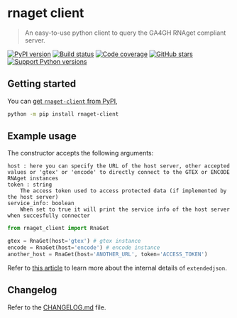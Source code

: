 # rnaget client

 > An easy-to-use python client to query the GA4GH RNAget compliant server.

[![PyPI version][pypi-image]][pypi-url]
[![Build status][build-image]][build-url]
[![Code coverage][coverage-image]][coverage-url]
[![GitHub stars][stars-image]][stars-url]
[![Support Python versions][versions-image]][versions-url]


## Getting started

You can [get `rnaget-client` from PyPI](https://pypi.org/project/rnaget-client),

```bash
python -m pip install rnaget-client
```


## Example usage

The constructor accepts the following arguments:

    host : here you can specify the URL of the host server, other accepted values or 'gtex' or 'encode' to directly connect to the GTEX or ENCODE RNAget instances
    token : string
        The access token used to access protected data (if implemented by the host server)
    service_info: boolean
        When set to true it will print the service info of the host server when succesfully connecter

```py
from rnaget_client import RnaGet

gtex = RnaGet(host='gtex') # gtex instance
encode = RnaGet(host='encode') # encode instance
another_host = RnaGet(host='ANOTHER_URL', token='ACCESS_TOKEN')


```

Refer to [this article](https://mathspp.com/blog/custom-json-encoder-and-decoder) to learn more about the internal details of `extendedjson`.


## Changelog

Refer to the [CHANGELOG.md](CHANGELOG.md) file.


<!-- Badges -->

[pypi-image]: https://img.shields.io/pypi/v/extendedjson
[pypi-url]: https://pypi.org/project/extendedjson/
[build-image]: https://github.com/mathspp/extendedjson/actions/workflows/build.yaml/badge.svg
[build-url]: https://github.com/mathspp/extendedjson/actions/workflows/build.yaml
[coverage-image]: https://codecov.io/gh/mathspp/extendedjson/branch/main/graph/badge.svg
[coverage-url]: https://codecov.io/gh/mathspp/extendedjson/
[stars-image]: https://img.shields.io/github/stars/mathspp/extendedjson
[stars-url]: https://github.com/mathspp/extendedjson
[versions-image]: https://img.shields.io/pypi/pyversions/extendedjson
[versions-url]: https://pypi.org/project/extendedjson/
